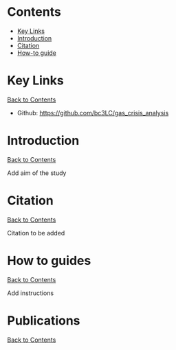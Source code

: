 <!-- ------------------------>
<!-- ------------------------>
# <a name="Contents"></a>Contents
<!-- ------------------------>
<!-- ------------------------>

- [Key Links](#KeyLinks)
- [Introduction](#Introduction)
- [Citation](#Citation)
- [How-to guide](#howto) 

<!-- ------------------------>
<!-- ------------------------>
# <a name="KeyLinks"></a>Key Links
<!-- ------------------------>
<!-- ------------------------>

[Back to Contents](#Contents)

- Github: https://github.com/bc3LC/gas_crisis_analysis

<!-- ------------------------>
<!-- ------------------------>
# <a name="Introduction"></a>Introduction
<!-- ------------------------>
<!-- ------------------------>

[Back to Contents](#Contents)

Add aim of the study

<!-- ------------------------>
<!-- ------------------------>
# <a name="Citation"></a>Citation
<!-- ------------------------>
<!-- ------------------------>

[Back to Contents](#Contents)

Citation to be added

<!-- ------------------------>
<!-- ------------------------>
# <a name="keyfunctions"></a> How to guides
<!-- ------------------------>
<!-- ------------------------>

[Back to Contents](#Contents)

Add instructions

<!-- ------------------------>
<!-- ------------------------>
# <a name="Publications"></a>Publications
<!-- ------------------------>
<!-- ------------------------>

[Back to Contents](#Contents)

